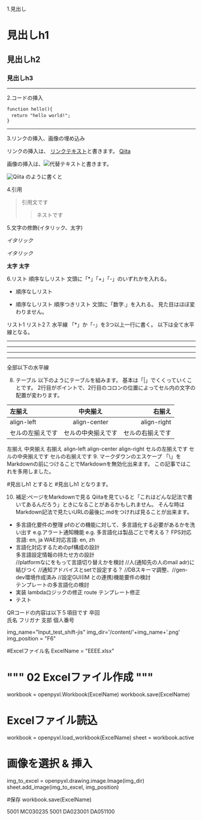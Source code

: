 1.見出し
# 見出しh1
## 見出しh2
### 見出しh3
***
2.コードの挿入


```
function hello(){
　return "hello world!";
}
```
***
3.リンクの挿入、画像の埋め込み

リンクの挿入は、
[リンクテキスト](URL)と書きます。
[Qiita](http://qiita.com/)




画像の挿入は、![代替テキスト](画像URL)と書きます。

![Qiita](http://cdn.qiita.com/assets/siteid-reverse-6044901aace6435306ebd1fac6b7858c.png)
のように書くと




4.引用

>引用文です
>>ネストです


5.文字の修飾(イタリック、太字)

_イタリック_

*イタリック*

__太字__
**太字**

6.リスト
順序なしリスト
文頭に「*」「+」「-」のいずれかを入れる。

+ 順序なしリスト
- 順序なしリスト
順序つきリスト
文頭に「数字.」を入れる。
見た目はほぼ変わりません。

リスト1
リスト2
7. 水平線
「*」か「-」を3つ以上一行に書く。
以下は全て水平線となる。

***
* * *
---
- - -

全部以下の水平線

8. テーブル
以下のようにテーブルを組みます。
基本は「|」でくくっていくことです。
2行目がポイントで、2行目のコロンの位置によってセル内の文字の配置が変わります。

|左揃え|中央揃え|右揃え|
|:---|:---:|--:|
|align-left|align-center|align-right|
|セルの左揃えです|セルの中央揃えです|セルの右揃えです|

左揃え	中央揃え	右揃え
align-left	align-center	align-right
セルの左揃えです	セルの中央揃えです	セルの右揃えです
9. マークダウンのエスケープ
「\」をMarkdownの前につけることでMarkdownを無効化出来ます。
この記事ではこれを多用しました。

\#見出しh1
とすると
#見出しh1
となります。

10. 補足:ページをMarkdownで見る
Qiitaを見ていると「これはどんな記法で書いてあるんだろう」ときになることがあるかもしれません。
そんな時はMarkdown記法で見たいURLの最後に.mdをつければ見ることが出来ます。

* 多言語化要件の整理
    pfのどの機能に対して、多言語化する必要があるかを洗い出す
    e.g.アラート通知機能
    e.g. 多言語化は製品ごとで考える？
            FPS対応言語: en, ja
            WAE対応言語: en, zh
* 言語化対応するためのpf構成の設計     
    多言語設定情報の持たせ方の設計     
        //platformなにをもって言語切り替えかを検討 
        //人(通知先の人のmail adr)に結びつく
        //通知アドバイスとsetで設定する？
        //DBスキーマ調整、//gen-dev環境作成済み
        //設定GUI(IM との連携)機能要件の検討       
    テンプレートの多言語化の検討        
* 実装
    lambdaロジックの修正
    route テンプレート修正
* テスト


QRコードの内容は以下５項目です
    卒回	
    氏名
    フリガナ
    支部
    個人番号

img_name="Input_test_shift-jis"
img_dir='/content/'+img_name+'.png'
img_position = "F6"

#Excelファイル名
ExcelName = "EEEE.xlsx"

#  """ 02 Excelファイル作成 """
workbook = openpyxl.Workbook(ExcelName)
workbook.save(ExcelName)


# Excelファイル読込
workbook = openpyxl.load_workbook(ExcelName)
sheet = workbook.active

# 画像を選択 & 挿入
img_to_excel = openpyxl.drawing.image.Image(img_dir)
sheet.add_image(img_to_excel, img_position)

#保存
workbook.save(ExcelName)


5001 MC030235
5001 DA023001
DA051100